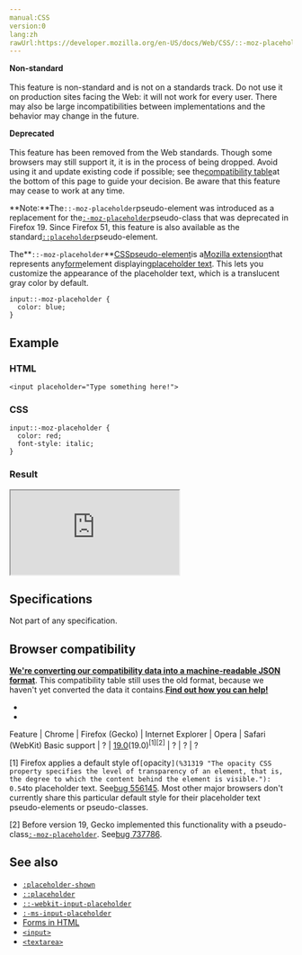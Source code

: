 ```yaml
---
manual:CSS
version:0
lang:zh
rawUrl:https://developer.mozilla.org/en-US/docs/Web/CSS/::-moz-placeholder
---
```






**Non-standard**<br></br>This feature is non-standard and is not on a standards track. Do not use it on production sites facing the Web: it will not work for every user. There may also be large incompatibilities between implementations and the behavior may change in the future.




**Deprecated**<br></br>This feature has been removed from the Web standards. Though some browsers may still support it, it is in the process of being dropped. Avoid using it and update existing code if possible; see the[compatibility table](%36866 "")at the bottom of this page to guide your decision. Be aware that this feature may cease to work at any time.





**Note:**The`::-moz-placeholder`pseudo-element was introduced as a replacement for the[`:-moz-placeholder`](%33066 "The :-moz-placeholder CSS pseudo-class is a Mozilla extension that represents any form element displaying placeholder text. This lets you customize the appearance of the placeholder text, which is a translucent gray color by default.")pseudo-class that was deprecated in Firefox 19. Since Firefox 51, this feature is also available as the standard[`::placeholder`](%33705 "The ::placeholder CSS pseudo-element represents the placeholder text of a form element.")pseudo-element.




The**`::-moz-placeholder`**[CSS](%427 "")[pseudo-element](%3563 "")is a[Mozilla extension](%28318 "")that represents any[form](%35701 "")element displaying[placeholder text](%31629 ""). This lets you customize the appearance of the placeholder text, which is a translucent gray color by default.


```
input::-moz-placeholder {
  color: blue;
}
```

## Example<a name="Example"></a>

### HTML<a name="HTML"></a>

```
<input placeholder="Type something here!">
```

### CSS<a name="CSS"></a>

```
input::-moz-placeholder {
  color: red;
  font-style: italic;
}
```

### Result<a name="Result"></a>


<iframe src='https://mdn.mozillademos.org/en-US/docs/Web/CSS/::-moz-placeholder$samples/Example?revision=1303063' width='null' height='null'></iframe>



## Specifications<a name="Specifications"></a>


Not part of any specification.


## Browser compatibility<a name="Browser_compatibility"></a>


**[We&#39;re converting our compatibility data into a machine-readable JSON format](%3344 "")**. This compatibility table still uses the old format, because we haven&#39;t yet converted the data it contains.**[Find out how you can help!](%3409 "")**


* 
* 

Feature | Chrome | Firefox (Gecko) | Internet Explorer | Opera | Safari (WebKit) 
Basic support | ? | [19.0](%4553 "Released on 2013-02-19.")(19.0)<sup>[1][2]</sup> | ? | ? | ? 





[1] Firefox applies a default style of`[`opacity`](%31319 "The opacity CSS property specifies the level of transparency of an element, that is, the degree to which the content behind the element is visible."): 0.54`to placeholder text. See[bug 556145](%35689 "FIXED: Placeholder text default style should use opacity instead of GrayText"). Most other major browsers don&#39;t currently share this particular default style for their placeholder text pseudo-elements or pseudo-classes.



[2] Before version 19, Gecko implemented this functionality with a pseudo-class[`:-moz-placeholder`](%33066 "The :-moz-placeholder CSS pseudo-class is a Mozilla extension that represents any form element displaying placeholder text. This lets you customize the appearance of the placeholder text, which is a translucent gray color by default."). See[bug 737786](%35691 "FIXED: Switch from :-moz-placeholder to ::-moz-placeholder (pseudo-class to pseudo-element)").


## See also<a name="See_also"></a>

* [`:placeholder-shown`](%36868 "The :placeholder-shown CSS pseudo-class represents any <input> or <textarea> element that is currently displaying placeholder text.")
* [`::placeholder`](%33705 "The ::placeholder CSS pseudo-element represents the placeholder text of a form element.")
* [`::-webkit-input-placeholder`](%33315 "The non-standard proprietary ::-webkit-input-placeholder pseudo-element represents the placeholder text of a form element. This allows web developers and theme designers to customize the appearance of placeholder text. This pseudo-class is only supported by WebKit and Blink.")
* [`:-ms-input-placeholder`](%35707 "The non-standard proprietary :-ms-input-placeholder pseudo-class represents the placeholder text of a form element. This allows web developers and theme designers to customize the appearance of placeholder text. This pseudo-class is only supported by Internet Explorer and Microsoft Edge.")
* [Forms in HTML](%31635 "")
* [`<input>`](%17158 "The HTML <input> element is used to create interactive controls for web-based forms in order to accept data from the user.")
* [`<textarea>`](%25792 "The HTML <textarea> element represents a multi-line plain-text editing control.")



